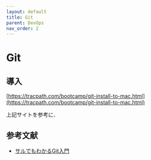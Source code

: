 ```yaml
---
layout: default
title: Git
parent: DevOps
nav_order: 2
---
```


# Git



## 導入

[https://tracpath.com/bootcamp/git-install-to-mac.html](https://tracpath.com/bootcamp/git-install-to-mac.html)

上記サイトを参考に．





## 参考文献

- [サルでもわかるGit入門](https://backlog.com/ja/git-tutorial/?gclid=EAIaIQobChMIxYKOsYK_5wIVD6yWCh3p9gPaEAAYASAAEgIxpfD_BwE)

